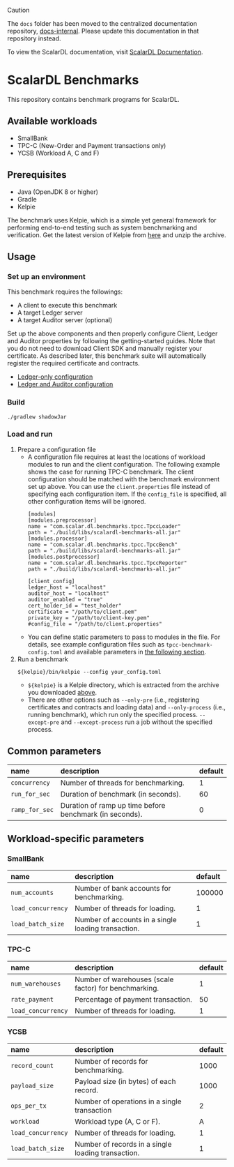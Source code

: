> [!CAUTION]
> 
> The `docs` folder has been moved to the centralized documentation repository, [docs-internal](https://github.com/scalar-labs/docs-internal). Please update this documentation in that repository instead.
> 
> To view the ScalarDL documentation, visit [ScalarDL Documentation](https://scalardl.scalar-labs.com/docs/).

# ScalarDL Benchmarks

This repository contains benchmark programs for ScalarDL.

## Available workloads

- SmallBank
- TPC-C (New-Order and Payment transactions only)
- YCSB (Workload A, C and F)

## Prerequisites

- Java (OpenJDK 8 or higher)
- Gradle
- Kelpie

The benchmark uses Kelpie, which is a simple yet general framework for performing end-to-end testing such as system benchmarking and verification. Get the latest version of Kelpie from [here](https://github.com/scalar-labs/kelpie) and unzip the archive.

## Usage

### Set up an environment

This benchmark requires the followings:
- A client to execute this benchmark
- A target Ledger server
- A target Auditor server (optional)

Set up the above components and then properly configure Client, Ledger and Auditor properties by following the getting-started guides. Note that you do not need to download Client SDK and manually register your certificate. As described later, this benchmark suite will automatically register the required certificate and contracts.

- [Ledger-only configuration](https://github.com/scalar-labs/scalardl/blob/master/docs/getting-started.md)
- [Ledger and Auditor configuration](https://github.com/scalar-labs/scalardl/blob/master/docs/getting-started-auditor.md)

### Build

```console
./gradlew shadowJar
```

### Load and run

1. Prepare a configuration file
   - A configuration file requires at least the locations of workload modules to run and the client configuration. The following example shows the case for running TPC-C benchmark. The client configuration should be matched with the benchmark environment set up above. You can use the `client.properties` file instead of specifying each configuration item. If the `config_file` is specified, all other configuration items will be ignored.
     ```
     [modules]
     [modules.preprocessor]
     name = "com.scalar.dl.benchmarks.tpcc.TpccLoader"
     path = "./build/libs/scalardl-benchmarks-all.jar"
     [modules.processor]
     name = "com.scalar.dl.benchmarks.tpcc.TpccBench"
     path = "./build/libs/scalardl-benchmarks-all.jar"
     [modules.postprocessor]
     name = "com.scalar.dl.benchmarks.tpcc.TpccReporter"
     path = "./build/libs/scalardl-benchmarks-all.jar"

     [client_config]
     ledger_host = "localhost"
     auditor_host = "localhost"
     auditor_enabled = "true"
     cert_holder_id = "test_holder"
     certificate = "/path/to/client.pem"
     private_key = "/path/to/client-key.pem"
     #config_file = "/path/to/client.properties"
     ```
   - You can define static parameters to pass to modules in the file. For details, see example configuration files such as `tpcc-benchmark-config.toml` and available parameters in [the following section](#common-parameters).
2. Run a benchmark
   ```
   ${kelpie}/bin/kelpie --config your_config.toml
   ```
   - `${kelpie}` is a Kelpie directory, which is extracted from the archive you downloaded [above](#prerequisites).
   - There are other options such as `--only-pre` (i.e., registering certificates and contracts and loading data) and `--only-process` (i.e., running benchmark), which run only the specified process. `--except-pre` and `--except-process` run a job without the specified process.

## Common parameters

| name           | description                                             | default |
|:---------------|:--------------------------------------------------------|:--------|
| `concurrency`  | Number of threads for benchmarking.                     | 1       |
| `run_for_sec`  | Duration of benchmark (in seconds).                     | 60      |
| `ramp_for_sec` | Duration of ramp up time before benchmark (in seconds). | 0       |

## Workload-specific parameters

### SmallBank

| name               | description                                         | default |
|:-------------------|:----------------------------------------------------|:--------|
| `num_accounts`     | Number of bank accounts for benchmarking.           | 100000  |
| `load_concurrency` | Number of threads for loading.                      | 1       |
| `load_batch_size`  | Number of accounts in a single loading transaction. | 1       |

### TPC-C

| name               | description                                           | default |
|:-------------------|:------------------------------------------------------|:--------|
| `num_warehouses`   | Number of warehouses (scale factor) for benchmarking. | 1       |
| `rate_payment`     | Percentage of payment transaction.                    | 50      |
| `load_concurrency` | Number of threads for loading.                        | 1       |

### YCSB

| name               | description                                        | default |
|:-------------------|:---------------------------------------------------|:--------|
| `record_count`     | Number of records for benchmarking.                | 1000    |
| `payload_size`     | Payload size (in bytes) of each record.            | 1000    |
| `ops_per_tx`       | Number of operations in a single transaction       | 2       |
| `workload`         | Workload type (A, C or F).                         | A       |
| `load_concurrency` | Number of threads for loading.                     | 1       |
| `load_batch_size`  | Number of records in a single loading transaction. | 1       |
